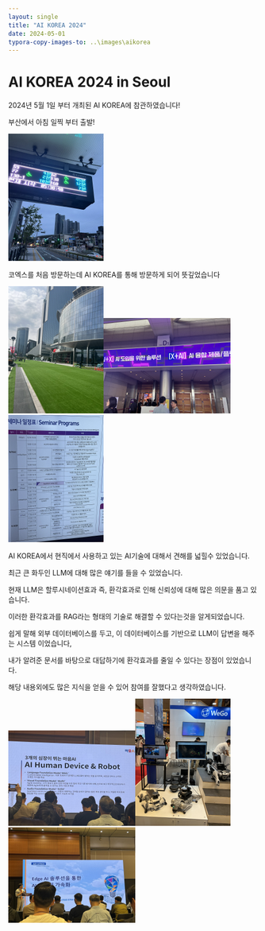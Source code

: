 ```yaml
---
layout: single
title: "AI KOREA 2024"
date: 2024-05-01
typora-copy-images-to: ..\images\aikorea
---
```


# AI KOREA 2024 in Seoul

2024년 5월 1일 부터 개최된 AI KOREA에 참관하였습니다!

부산에서 아침 일찍 부터 출발!

<img src="..\images\aikorea\IMG_6371.JPEG" alt="IMG_6371" style="zoom:25%;" />

코엑스를 처음 방문하는데 AI KOREA를 통해 방문하게 되어 뜻깊었습니다

<img src="..\images\aikorea\IMG_6372.JPEG" alt="IMG_6372" style="zoom:25%;" /><img src="..\images\aikorea\aikorea1-1730634757050-3.JPEG" alt="aikorea1" style="zoom:25%;" /><img src="..\images\aikorea\IMG_6374.JPEG" alt="IMG_6374" style="zoom:25%;" />

AI KOREA에서 현직에서 사용하고 있는 AI기술에 대해서 견해를 넓힐수 있었습니다.

최근 큰 화두인 LLM에 대해 많은 얘기를 들을 수 있었습니다.

현재 LLM은 할루시네이션효과 즉, 환각효과로 인해 신뢰성에 대해 많은 의문을 품고 있습니다.

이러한 환각효과를 RAG라는 형태의 기술로 해결할 수 있다는것을 알게되었습니다.

쉽게 말해 외부 데이터베이스를 두고, 이 데이터베이스를 기반으로 LLM이 답변을 해주는 시스템 이었습니다,

내가 알려준 문서를 바탕으로 대답하기에 환각효과를 줄일 수 있다는 장점이 있었습니다.

해당 내용외에도 많은 지식을 얻을 수 있어 참여를 잘했다고 생각하였습니다.

<img src="..\images\aikorea\IMG_6444.JPEG" alt="IMG_6444" style="zoom:25%;" /><img src="..\images\aikorea\IMG_6384.JPEG" alt="IMG_6384" style="zoom:25%;" /><img src="..\images\aikorea\IMG_6387.JPEG" alt="IMG_6387" style="zoom:25%;" />
